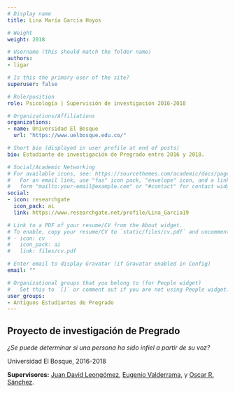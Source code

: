 ```yaml
---
# Display name
title: Lina María García Hoyos

# Weight
weight: 2018

# Username (this should match the folder name)
authors:
- ligar

# Is this the primary user of the site?
superuser: false

# Role/position
role: Psicología | Supervisión de investigación 2016-2018

# Organizations/Affiliations
organizations:
- name: Universidad El Bosque
  url: "https://www.uelbosque.edu.co/"

# Short bio (displayed in user profile at end of posts)
bio: Estudiante de investigación de Pregrado entre 2016 y 2018.

# Social/Academic Networking
# For available icons, see: https://sourcethemes.com/academic/docs/page-builder/#icons
#   For an email link, use "fas" icon pack, "envelope" icon, and a link in the
#   form "mailto:your-email@example.com" or "#contact" for contact widget.
social:
- icon: researchgate
  icon_pack: ai
  link: https://www.researchgate.net/profile/Lina_Garcia19

# Link to a PDF of your resume/CV from the About widget.
# To enable, copy your resume/CV to `static/files/cv.pdf` and uncomment the lines below.
# - icon: cv
#   icon_pack: ai
#   link: files/cv.pdf

# Enter email to display Gravatar (if Gravatar enabled in Config)
email: ""

# Organizational groups that you belong to (for People widget)
#   Set this to `[]` or comment out if you are not using People widget.
user_groups:
- Antiguos Estudiantes de Pregrado
---
```


## **Proyecto de investigación de Pregrado**  

*¿Se puede determinar si una persona ha sido infiel a partir de su voz?*

Universidad El Bosque, 2016-2018

**Supervisores:** [Juan David Leongómez](/es/#about), [Eugenio Valderrama](/es/author/eugenio-valderrama/), y [Oscar R. Sánchez](/es/author/oscar-r.-sanchez/).
